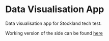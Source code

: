 # Data Visualisation App
Data visualisation app for Stockland tech test.

Working version of the side can be found [here](https://afternoon-depths-90771.herokuapp.com/)